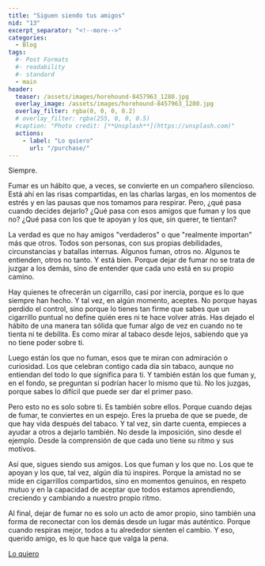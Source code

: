 ```yaml
---
title: "Siguen siendo tus amigos"
nid: "13"
excerpt_separator: "<!--more-->"
categories:
  - Blog
tags:
  #- Post Formats
  #- readability
  #- standard
  - main
header:
  teaser: /assets/images/horehound-8457963_1280.jpg
  overlay_image: /assets/images/horehound-8457963_1280.jpg
  overlay_filter: rgba(0, 0, 0, 0.2)
  # overlay_filter: rgba(255, 0, 0, 0.5)
  #caption: "Photo credit: [**Unsplash**](https://unsplash.com)"
  actions:
    - label: "Lo quiero"
      url: "/purchase/"
---
```


Siempre.

<!--more-->

Fumar es un hábito que, a veces, se convierte en un compañero silencioso. Está ahí en las risas compartidas, en las charlas largas, en los momentos de estrés y en las pausas que nos tomamos para respirar. Pero, ¿qué pasa cuando decides dejarlo? ¿Qué pasa con esos amigos que fuman y los que no? ¿Qué pasa con los que te apoyan y los que, sin querer, te tientan?

La verdad es que no hay amigos "verdaderos" o que "realmente importan" más que otros. Todos son personas, con sus propias debilidades, circunstancias y batallas internas. Algunos fuman, otros no. Algunos te entienden, otros no tanto. Y está bien. Porque dejar de fumar no se trata de juzgar a los demás, sino de entender que cada uno está en su propio camino.

Hay quienes te ofrecerán un cigarrillo, casi por inercia, porque es lo que siempre han hecho. Y tal vez, en algún momento, aceptes. No porque hayas perdido el control, sino porque lo tienes tan firme que sabes que un cigarrillo puntual no define quién eres ni te hace volver atrás. Has dejado el hábito de una manera tan sólida que fumar algo de vez en cuando no te tienta ni te debilita. Es como mirar al tabaco desde lejos, sabiendo que ya no tiene poder sobre ti.

Luego están los que no fuman, esos que te miran con admiración o curiosidad. Los que celebran contigo cada día sin tabaco, aunque no entiendan del todo lo que significa para ti. Y también están los que fuman y, en el fondo, se preguntan si podrían hacer lo mismo que tú. No los juzgas, porque sabes lo difícil que puede ser dar el primer paso.

Pero esto no es solo sobre ti. Es también sobre ellos. Porque cuando dejas de fumar, te conviertes en un espejo. Eres la prueba de que se puede, de que hay vida después del tabaco. Y tal vez, sin darte cuenta, empieces a ayudar a otros a dejarlo también. No desde la imposición, sino desde el ejemplo. Desde la comprensión de que cada uno tiene su ritmo y sus motivos.

Así que, sigues siendo sus amigos. Los que fuman y los que no. Los que te apoyan y los que, tal vez, algún día tú inspires. Porque la amistad no se mide en cigarrillos compartidos, sino en momentos genuinos, en respeto mutuo y en la capacidad de aceptar que todos estamos aprendiendo, creciendo y cambiando a nuestro propio ritmo.

Al final, dejar de fumar no es solo un acto de amor propio, sino también una forma de reconectar con los demás desde un lugar más auténtico. Porque cuando respiras mejor, todos a tu alrededor sienten el cambio. Y eso, querido amigo, es lo que hace que valga la pena.

[Lo quiero](../../purchase/)